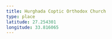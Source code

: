```yaml
---
title: Hurghada Coptic Orthodox Church
type: place
latitude: 27.254301
longitude: 33.816065
---
```

